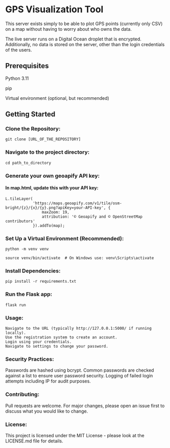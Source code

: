 # GPS Visualization Tool

This server exists simply to be able to plot GPS points (currently only CSV) on a map without having to worry about who owns the data.

The live server runs on a Digital Ocean droplet that is encrypted. Additionally, no data is stored on the server, other than
the login credentials of the users.

## Prerequisites

Python 3.11

pip

Virtual environment (optional, but recommended)

## Getting Started

### Clone the Repository:

```
git clone [URL_OF_THE_REPOSITORY]
```

### Navigate to the project directory:

```
cd path_to_directory
```

### Generate your own geoapify API key:

#### In map.html, update this with your API key:

```
L.tileLayer(
            'https://maps.geoapify.com/v1/tile/osm-bright/{z}/{x}/{y}.png?apiKey=your-API-key', {
                maxZoom: 19,
                attribution: '© Geoapify and © OpenStreetMap contributors'
            }).addTo(map);
```

### Set Up a Virtual Environment (Recommended):

```
python -m venv venv

source venv/bin/activate  # On Windows use: venv\Scripts\activate
```

### Install Dependencies:

```
pip install -r requirements.txt
```

### Run the Flask app:

```
flask run
```

### Usage:

```
Navigate to the URL (typically http://127.0.0.1:5000/ if running locally).
Use the registration system to create an account.
Login using your credentials.
Navigate to settings to change your password.
```

### Security Practices:
Passwords are hashed using bcrypt.
Common passwords are checked against a list to ensure user password security.
Logging of failed login attempts including IP for audit purposes.

### Contributing:
Pull requests are welcome. 
For major changes, please open an issue first to discuss what you would like to change.


### License:
This project is licensed under the MIT License - please look at the LICENSE.md file for details.
